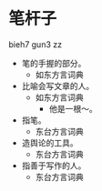 



# 笔杆子
bieh7 gun3 zz
+ 笔的手握的部分。
  * 如东方言词典
+ 比喻会写文章的人。
  * 如东方言词典
    - 他是一根～。
+ 指笔。
  * 东台方言词典
+ 造舆论的工具。
  * 东台方言词典
+ 指善于写作的人。
  * 东台方言词典
